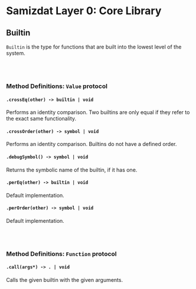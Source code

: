 Samizdat Layer 0: Core Library
==============================

Builtin
-------

`Builtin` is the type for functions that are built into the lowest level
of the system.


<br><br>
### Method Definitions: `Value` protocol

#### `.crossEq(other) -> builtin | void`

Performs an identity comparison. Two builtins are only equal if they
refer to the exact same functionality.

#### `.crossOrder(other) -> symbol | void`

Performs an identity comparison. Builtins do not have a defined order.

#### `.debugSymbol() -> symbol | void`

Returns the symbolic name of the builtin, if it has one.

#### `.perEq(other) -> builtin | void`

Default implementation.

#### `.perOrder(other) -> symbol | void`

Default implementation.


<br><br>
### Method Definitions: `Function` protocol

#### `.call(args*) -> . | void`

Calls the given builtin with the given arguments.
